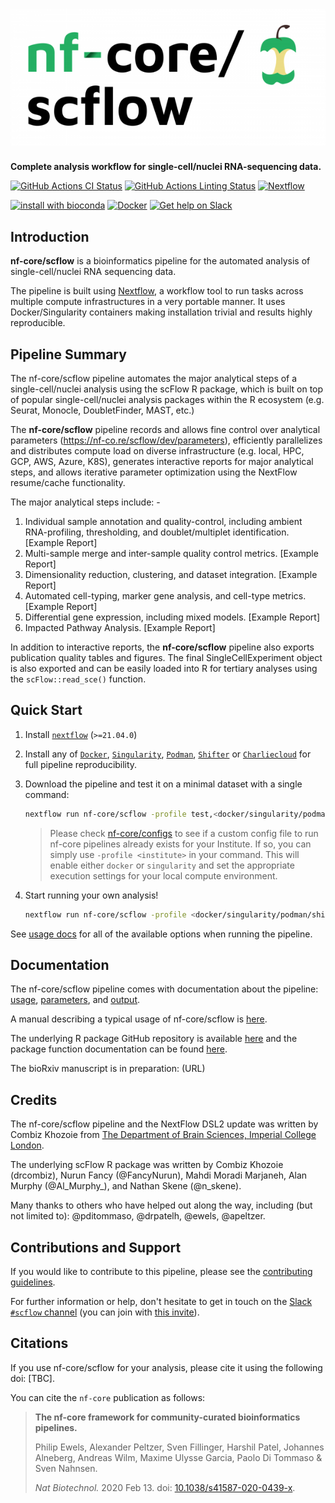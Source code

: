 # ![nf-core/scflow](docs/images/nf-core-scflow_logo.png)

**Complete analysis workflow for single-cell/nuclei RNA-sequencing data.**

[![GitHub Actions CI Status](https://github.com/nf-core/scflow/workflows/nf-core%20CI/badge.svg)](https://github.com/nf-core/scflow/actions)
[![GitHub Actions Linting Status](https://github.com/nf-core/scflow/workflows/nf-core%20linting/badge.svg)](https://github.com/nf-core/scflow/actions)
[![Nextflow](https://img.shields.io/badge/nextflow-%E2%89%A521.04.0-brightgreen.svg)](https://www.nextflow.io/)

[![install with bioconda](https://img.shields.io/badge/install%20with-bioconda-brightgreen.svg)](https://bioconda.github.io/)
[![Docker](https://img.shields.io/docker/automated/nfcore/scflow.svg)](https://hub.docker.com/r/nfcore/scflow)
[![Get help on Slack](http://img.shields.io/badge/slack-nf--core%20%23scflow-4A154B?logo=slack)](https://nfcore.slack.com/channels/scflow)

## Introduction

**nf-core/scflow** is a bioinformatics pipeline for the automated analysis of single-cell/nuclei RNA sequencing data.

The pipeline is built using [Nextflow](https://www.nextflow.io), a workflow tool to run tasks across multiple compute infrastructures in a very portable manner. It uses Docker/Singularity containers making installation trivial and results highly reproducible.

## Pipeline Summary

The nf-core/scflow pipeline automates the major analytical steps of a single-cell/nuclei analysis using the scFlow R package, which is built on top of popular single-cell/nuclei analysis packages within the R ecosystem (e.g. Seurat, Monocle, DoubletFinder, MAST, etc.)

The **nf-core/scflow** pipeline records and allows fine control over analytical parameters (https://nf-co.re/scflow/dev/parameters), efficiently parallelizes and distributes compute load on diverse infrastructure (e.g. local, HPC, GCP, AWS, Azure, K8S), generates interactive reports for major analytical steps, and allows iterative parameter optimization using the NextFlow resume/cache functionality.

The major analytical steps include: -

1. Individual sample annotation and quality-control, including ambient RNA-profiling, thresholding, and doublet/multiplet identification. [Example Report]
2. Multi-sample merge and inter-sample quality control metrics. [Example Report]
3. Dimensionality reduction, clustering, and dataset integration. [Example Report]
4. Automated cell-typing, marker gene analysis, and cell-type metrics. [Example Report]
5. Differential gene expression, including mixed models. [Example Report]
6. Impacted Pathway Analysis. [Example Report]

In addition to interactive reports, the **nf-core/scflow** pipeline also exports publication quality tables and figures.  The final SingleCellExperiment object is also exported and can be easily loaded into R for tertiary analyses using the `scFlow::read_sce()` function.

## Quick Start

1. Install [`nextflow`](https://nf-co.re/usage/installation) (`>=21.04.0`)

2. Install any of [`Docker`](https://docs.docker.com/engine/installation/), [`Singularity`](https://www.sylabs.io/guides/3.0/user-guide/), [`Podman`](https://podman.io/), [`Shifter`](https://nersc.gitlab.io/development/shifter/how-to-use/) or [`Charliecloud`](https://hpc.github.io/charliecloud/) for full pipeline reproducibility.

3. Download the pipeline and test it on a minimal dataset with a single command:

    ```bash
    nextflow run nf-core/scflow -profile test,<docker/singularity/podman/shifter/charliecloud/conda/institute>
    ```

    > Please check [nf-core/configs](https://github.com/nf-core/configs#documentation) to see if a custom config file to run nf-core pipelines already exists for your Institute. If so, you can simply use `-profile <institute>` in your command. This will enable either `docker` or `singularity` and set the appropriate execution settings for your local compute environment.

4. Start running your own analysis!

    ```bash
    nextflow run nf-core/scflow -profile <docker/singularity/podman/shifter/charliecloud/conda/institute> -c ./conf/scflow_analysis.config
    ```

See [usage docs](https://nf-co.re/scflow/usage) for all of the available options when running the pipeline.

## Documentation

The nf-core/scflow pipeline comes with documentation about the pipeline: [usage](https://nf-co.re/scflow/usage), [parameters](https://nf-co.re/scflow/parameters), and [output](https://nf-co.re/scflow/output).

A manual describing a typical usage of nf-core/scflow is [here](https://combiz.github.io/scflow-manual/).

The underlying R package GitHub repository is available [here](https://github.com/combiz/scflow) and the package function documentation can be found [here](https://combiz.github.io/scFlow/).

The bioRxiv manuscript is in preparation: (URL)

## Credits

The nf-core/scflow pipeline and the NextFlow DSL2 update was written by Combiz Khozoie from [The Department of Brain Sciences, Imperial College London](https://www.imperial.ac.uk/brain-sciences).

The underlying scFlow R package was written by Combiz Khozoie (drcombiz), Nurun Fancy (@FancyNurun), Mahdi Moradi Marjaneh, Alan Murphy (@Al_Murphy_), and Nathan Skene (@n_skene).

Many thanks to others who have helped out along the way, including (but not limited to): @pditommaso, @drpatelh, @ewels, @apeltzer.

## Contributions and Support

If you would like to contribute to this pipeline, please see the [contributing guidelines](.github/CONTRIBUTING.md).

For further information or help, don't hesitate to get in touch on the [Slack `#scflow` channel](https://nfcore.slack.com/channels/scflow) (you can join with [this invite](https://nf-co.re/join/slack)).

## Citations

If you use nf-core/scflow for your analysis, please cite it using the following doi: [TBC].

You can cite the `nf-core` publication as follows:

> **The nf-core framework for community-curated bioinformatics pipelines.**
>
> Philip Ewels, Alexander Peltzer, Sven Fillinger, Harshil Patel, Johannes Alneberg, Andreas Wilm, Maxime Ulysse Garcia, Paolo Di Tommaso & Sven Nahnsen.
>
> _Nat Biotechnol._ 2020 Feb 13. doi: [10.1038/s41587-020-0439-x](https://dx.doi.org/10.1038/s41587-020-0439-x).

